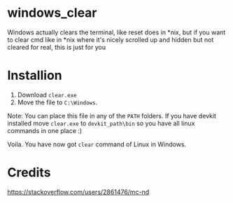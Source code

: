 # windows_clear
Windows actually clears the terminal, like reset does in *nix, but if you want to clear cmd like in *nix where it's nicely scrolled up and hidden but not cleared for real, this is just for you

# Installion
1. Download `clear.exe`
2. Move the file to `C:\Windows`. 

Note: You can place this file in any of the `PATH` folders. If you have devkit installed move `clear.exe` to `devkit_path\bin` so you have all linux commands in one place :)

Voila. You have now got `clear` command of Linux in Windows.


# Credits
https://stackoverflow.com/users/2861476/mc-nd
